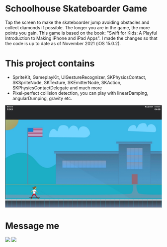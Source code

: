 # Schoolhouse Skateboarder Game
Tap the screen to make the skateboarder jump avoiding obstacles and collect diamonds if possible. The longer you are in the game, the more points you gain.
This game is based on the book: "Swift for Kids: A Playful Introduction to Making iPhone and iPad Apps". 
I made the changes so that the code is up to date as of November 2021 (iOS 15.0.2). 

# This project contains

* SpriteKit, GameplayKit,  UIGestureRecognizer, SKPhysicsContact, SKSpriteNode, SKTexture, SKEmitterNode, SKAction, SKPhysicsContactDelegate and much more
* Pixel-perfect collision detection, you can play with linearDamping, angularDumping, gravity etc.

![SchoolhouseSkateboarder](https://github.com/NickSagan/SchoolhouseSkateboarder/blob/9ecfdf8b39171154182c166f389eaac15cfe14ad/SchoolhouseSkateboarder/Screenshot2021.jpg?raw=true)

# Message me
[![](https://upload.wikimedia.org/wikipedia/commons/thumb/8/82/Telegram_logo.svg/64px-Telegram_logo.svg.png)](https://t.me/NickSagan)
[![](https://upload.wikimedia.org/wikipedia/commons/thumb/c/ca/LinkedIn_logo_initials.png/64px-LinkedIn_logo_initials.png)](https://www.linkedin.com/in/nicksagan/)
